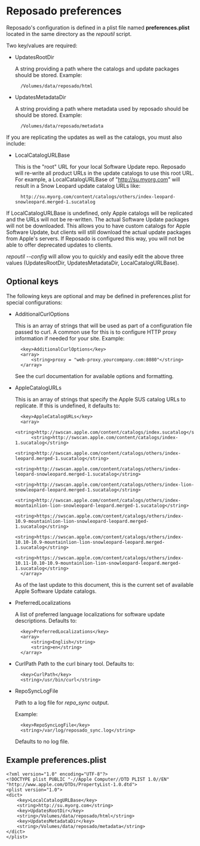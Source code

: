 # Reposado preferences

Reposado's configuration is defined in a plist file named **preferences.plist** located in the same directory as the *repoutil* script.

Two key/values are required:

- UpdatesRootDir
   
	A string providing a path where the catalogs and update packages should be stored. Example: 
	
		/Volumes/data/reposado/html

- UpdatesMetadataDir
    
	A string providing a path where metadata used by reposado should be should be stored. Example: 
		
		/Volumes/data/reposado/metadata

If you are replicating the updates as well as the catalogs, you must also include:

- LocalCatalogURLBase
    
    This is the "root" URL for your local Software Update repo. Reposado will re-write all product URLs in the update catalogs to use this root URL. For example, a LocalCatalogURLBase of "http://su.myorg.com" will result in a Snow Leopard update catalog URLs like:

		http://su.myorg.com/content/catalogs/others/index-leopard-snowleopard.merged-1.sucatalog

If LocalCatalogURLBase is undefined, only Apple catalogs will be replicated and the URLs will not be re-written.  The actual Software Update packages will not be downloaded. This allows you to have custom catalogs for Apple Software Update, but clients will still download the actual update packages from Apple's servers. If Reposado is configured this way, you will not be able to offer deprecated updates to clients.

*repoutil --config* will allow you to quickly and easily edit the above three values (UpdatesRootDir, UpdatesMetadataDir, LocalCatalogURLBase).


## Optional keys


The following keys are optional and may be defined in preferences.plist for special configurations:

- AdditionalCurlOptions
    
    This is an array of strings that will be used as part of a configuration file passed to curl. A common use for this is to configure HTTP proxy information if needed for your site. Example:
    
	    <key>AdditionalCurlOptions</key>
	    <array>
	        <string>proxy = "web-proxy.yourcompany.com:8080"</string>
	    </array>

	See the curl documentation for available options and formatting.

- AppleCatalogURLs

	This is an array of strings that specify the Apple SUS catalog URLs to replicate. If this is undefined, it defaults to:

		<key>AppleCatalogURLs</key>
		<array>
		    <string>http://swscan.apple.com/content/catalogs/index.sucatalog</string>
		    <string>http://swscan.apple.com/content/catalogs/index-1.sucatalog</string>
		    <string>http://swscan.apple.com/content/catalogs/others/index-leopard.merged-1.sucatalog</string>
		    <string>http://swscan.apple.com/content/catalogs/others/index-leopard-snowleopard.merged-1.sucatalog</string>
		    <string>http://swscan.apple.com/content/catalogs/others/index-lion-snowleopard-leopard.merged-1.sucatalog</string>
		    <string>http://swscan.apple.com/content/catalogs/others/index-mountainlion-lion-snowleopard-leopard.merged-1.sucatalog</string>
		    <string>https://swscan.apple.com/content/catalogs/others/index-10.9-mountainlion-lion-snowleopard-leopard.merged-1.sucatalog</string>
		    <string>https://swscan.apple.com/content/catalogs/others/index-10.10-10.9-mountainlion-lion-snowleopard-leopard.merged-1.sucatalog</string>
		    <string>https://swscan.apple.com/content/catalogs/others/index-10.11-10.10-10.9-mountainlion-lion-snowleopard-leopard.merged-1.sucatalog</string>
		</array>

	As of the last update to this document, this is the current set of available Apple Software Update catalogs.

- PreferredLocalizations
    
	A list of preferred language localizations for software update descriptions. Defaults to:
    
	    <key>PreferredLocalizations</key>
	    <array>
	        <string>English</string>
	        <string>en</string>
	    </array>

- CurlPath
    Path to the curl binary tool. Defaults to:

	    <key>CurlPath</key>
	    <string>/usr/bin/curl</string>


- RepoSyncLogFile
    
	Path to a log file for *repo_sync* output.
	
	Example:
    
	    <key>RepoSyncLogFile</key>
	    <string>/var/log/reposado_sync.log</string>
    
	Defaults to no log file.


## Example preferences.plist

	<?xml version="1.0" encoding="UTF-8"?>
	<!DOCTYPE plist PUBLIC "-//Apple Computer//DTD PLIST 1.0//EN" "http://www.apple.com/DTDs/PropertyList-1.0.dtd">
	<plist version="1.0">
	<dict>
	    <key>LocalCatalogURLBase</key>
	    <string>http://su.myorg.com</string>
	    <key>UpdatesRootDir</key>
	    <string>/Volumes/data/reposado/html</string>
	    <key>UpdatesMetadataDir</key>
	    <string>/Volumes/data/reposado/metadata</string>
	</dict>
	</plist>